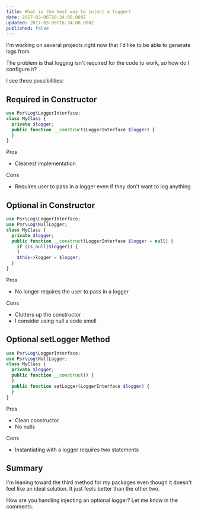 ```yaml
---
title: What is the best way to inject a logger?
date: 2017-03-06T16:34:00.000Z
updated: 2017-03-06T16:34:00.000Z
published: false
---
```


I'm working on several projects right now that I'd like to be able to generate logs from.

The problem is that logging isn't required for the code to work, so how do I configure it?

I see three possibilities:

## Required in Constructor

```php
use Psr\Log\LoggerInterface;
class MyClass {
  private $logger;
  public function __construct(LoggerInterface $logger) {
  }
}
```

Pros

* Cleanest implementation

Cons

* Requires user to pass in a logger even if they don't want to log anything

## Optional in Constructor

```php
use Psr\Log\LoggerInterface;
use Psr\Log\NullLogger;
class MyClass {
  private $logger;
  public function __construct(LoggerInterface $logger = null) {
    if (is_null($logger)) {
    }
    $this->logger = $logger;
  }
}
```

Pros

* No longer requires the user to pass in a logger

Cons

* Clutters up the constructor
* I consider using null a code smell

## Optional setLogger Method

```php
use Psr\Log\LoggerInterface;
use Psr\Log\NullLogger;
class MyClass {
  private $logger;
  public function __construct() {
  }
  public function setLogger(LoggerInterface $logger) {
  }
}
```

Pros

* Clean constructor
* No nulls

Cons

* Instantiating with a logger requires two statements

## Summary

I'm leaning toward the third method for my packages even though it doesn't feel like an ideal solution. It just feels better than the other two.

How are you handling injecting an optional logger? Let me know in the comments.

